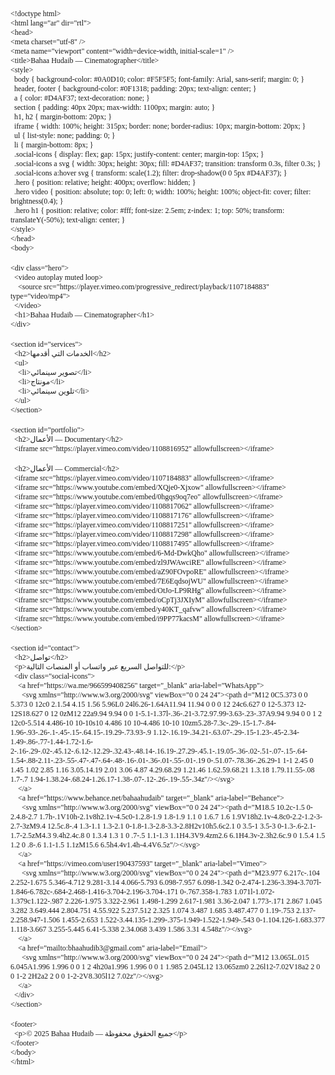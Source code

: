 <!DOCTYPE html PUBLIC "-//W3C//DTD HTML 4.01//EN" "http://www.w3.org/TR/html4/strict.dtd">
<html>
<head>
  <meta http-equiv="Content-Type" content="text/html; charset=utf-8">
  <meta http-equiv="Content-Style-Type" content="text/css">
  <title></title>
  <meta name="Generator" content="Cocoa HTML Writer">
  <meta name="CocoaVersion" content="2575.6">
  <style type="text/css">
    p.p1 {margin: 0.0px 0.0px 0.0px 0.0px; font: 12.0px 'Geeza Pro'}
    p.p2 {margin: 0.0px 0.0px 0.0px 0.0px; font: 12.0px 'Geeza Pro'; min-height: 17.0px}
  </style>
</head>
<body>
<p class="p1">&lt;!doctype html&gt;</p>
<p class="p1">&lt;html lang="ar" dir="rtl"&gt;</p>
<p class="p1">&lt;head&gt;</p>
<p class="p1">&lt;meta charset="utf-8" /&gt;</p>
<p class="p1">&lt;meta name="viewport" content="width=device-width, initial-scale=1" /&gt;</p>
<p class="p1">&lt;title&gt;Bahaa Hudaib — Cinematographer&lt;/title&gt;</p>
<p class="p1">&lt;style&gt;</p>
<p class="p1"><span class="Apple-converted-space">  </span>body { background-color: #0A0D10; color: #F5F5F5; font-family: Arial, sans-serif; margin: 0; }</p>
<p class="p1"><span class="Apple-converted-space">  </span>header, footer { background-color: #0F1318; padding: 20px; text-align: center; }</p>
<p class="p1"><span class="Apple-converted-space">  </span>a { color: #D4AF37; text-decoration: none; }</p>
<p class="p1"><span class="Apple-converted-space">  </span>section { padding: 40px 20px; max-width: 1100px; margin: auto; }</p>
<p class="p1"><span class="Apple-converted-space">  </span>h1, h2 { margin-bottom: 20px; }</p>
<p class="p1"><span class="Apple-converted-space">  </span>iframe { width: 100%; height: 315px; border: none; border-radius: 10px; margin-bottom: 20px; }</p>
<p class="p1"><span class="Apple-converted-space">  </span>ul { list-style: none; padding: 0; }</p>
<p class="p1"><span class="Apple-converted-space">  </span>li { margin-bottom: 8px; }</p>
<p class="p1"><span class="Apple-converted-space">  </span>.social-icons { display: flex; gap: 15px; justify-content: center; margin-top: 15px; }</p>
<p class="p1"><span class="Apple-converted-space">  </span>.social-icons a svg { width: 30px; height: 30px; fill: #D4AF37; transition: transform 0.3s, filter 0.3s; }</p>
<p class="p1"><span class="Apple-converted-space">  </span>.social-icons a:hover svg { transform: scale(1.2); filter: drop-shadow(0 0 5px #D4AF37); }</p>
<p class="p1"><span class="Apple-converted-space">  </span>.hero { position: relative; height: 400px; overflow: hidden; }</p>
<p class="p1"><span class="Apple-converted-space">  </span>.hero video { position: absolute; top: 0; left: 0; width: 100%; height: 100%; object-fit: cover; filter: brightness(0.4); }</p>
<p class="p1"><span class="Apple-converted-space">  </span>.hero h1 { position: relative; color: #fff; font-size: 2.5em; z-index: 1; top: 50%; transform: translateY(-50%); text-align: center; }</p>
<p class="p1">&lt;/style&gt;</p>
<p class="p1">&lt;/head&gt;</p>
<p class="p1">&lt;body&gt;</p>
<p class="p2"><br></p>
<p class="p1">&lt;div class="hero"&gt;</p>
<p class="p1"><span class="Apple-converted-space">  </span>&lt;video autoplay muted loop&gt;</p>
<p class="p1"><span class="Apple-converted-space">    </span>&lt;source src="https://player.vimeo.com/progressive_redirect/playback/1107184883" type="video/mp4"&gt;</p>
<p class="p1"><span class="Apple-converted-space">  </span>&lt;/video&gt;</p>
<p class="p1"><span class="Apple-converted-space">  </span>&lt;h1&gt;Bahaa Hudaib — Cinematographer&lt;/h1&gt;</p>
<p class="p1">&lt;/div&gt;</p>
<p class="p2"><br></p>
<p class="p1">&lt;section id="services"&gt;</p>
<p class="p1"><span class="Apple-converted-space">  </span>&lt;h2&gt;الخدمات التي أقدمها&lt;/h2&gt;</p>
<p class="p1"><span class="Apple-converted-space">  </span>&lt;ul&gt;</p>
<p class="p1"><span class="Apple-converted-space">    </span>&lt;li&gt;تصوير سينمائي&lt;/li&gt;</p>
<p class="p1"><span class="Apple-converted-space">    </span>&lt;li&gt;مونتاج&lt;/li&gt;</p>
<p class="p1"><span class="Apple-converted-space">    </span>&lt;li&gt;تلوين سينمائي&lt;/li&gt;</p>
<p class="p1"><span class="Apple-converted-space">  </span>&lt;/ul&gt;</p>
<p class="p1">&lt;/section&gt;</p>
<p class="p2"><br></p>
<p class="p1">&lt;section id="portfolio"&gt;</p>
<p class="p1"><span class="Apple-converted-space">  </span>&lt;h2&gt;الأعمال — Documentary&lt;/h2&gt;</p>
<p class="p1"><span class="Apple-converted-space">  </span>&lt;iframe src="https://player.vimeo.com/video/1108816952" allowfullscreen&gt;&lt;/iframe&gt;</p>
<p class="p2"><br></p>
<p class="p1"><span class="Apple-converted-space">  </span>&lt;h2&gt;الأعمال — Commercial&lt;/h2&gt;</p>
<p class="p1"><span class="Apple-converted-space">  </span>&lt;iframe src="https://player.vimeo.com/video/1107184883" allowfullscreen&gt;&lt;/iframe&gt;</p>
<p class="p1"><span class="Apple-converted-space">  </span>&lt;iframe src="https://www.youtube.com/embed/XQje0-Xjxow" allowfullscreen&gt;&lt;/iframe&gt;</p>
<p class="p1"><span class="Apple-converted-space">  </span>&lt;iframe src="https://www.youtube.com/embed/0hgqs9oq7eo" allowfullscreen&gt;&lt;/iframe&gt;</p>
<p class="p1"><span class="Apple-converted-space">  </span>&lt;iframe src="https://player.vimeo.com/video/1108817062" allowfullscreen&gt;&lt;/iframe&gt;</p>
<p class="p1"><span class="Apple-converted-space">  </span>&lt;iframe src="https://player.vimeo.com/video/1108817176" allowfullscreen&gt;&lt;/iframe&gt;</p>
<p class="p1"><span class="Apple-converted-space">  </span>&lt;iframe src="https://player.vimeo.com/video/1108817251" allowfullscreen&gt;&lt;/iframe&gt;</p>
<p class="p1"><span class="Apple-converted-space">  </span>&lt;iframe src="https://player.vimeo.com/video/1108817298" allowfullscreen&gt;&lt;/iframe&gt;</p>
<p class="p1"><span class="Apple-converted-space">  </span>&lt;iframe src="https://player.vimeo.com/video/1108817495" allowfullscreen&gt;&lt;/iframe&gt;</p>
<p class="p1"><span class="Apple-converted-space">  </span>&lt;iframe src="https://www.youtube.com/embed/6-Md-DwkQho" allowfullscreen&gt;&lt;/iframe&gt;</p>
<p class="p1"><span class="Apple-converted-space">  </span>&lt;iframe src="https://www.youtube.com/embed/zl9JWAwciRE" allowfullscreen&gt;&lt;/iframe&gt;</p>
<p class="p1"><span class="Apple-converted-space">  </span>&lt;iframe src="https://www.youtube.com/embed/aZ90FOvpoRE" allowfullscreen&gt;&lt;/iframe&gt;</p>
<p class="p1"><span class="Apple-converted-space">  </span>&lt;iframe src="https://www.youtube.com/embed/7E6EqdsojWU" allowfullscreen&gt;&lt;/iframe&gt;</p>
<p class="p1"><span class="Apple-converted-space">  </span>&lt;iframe src="https://www.youtube.com/embed/OtJo-LP9RHg" allowfullscreen&gt;&lt;/iframe&gt;</p>
<p class="p1"><span class="Apple-converted-space">  </span>&lt;iframe src="https://www.youtube.com/embed/oCpTj3JXIyM" allowfullscreen&gt;&lt;/iframe&gt;</p>
<p class="p1"><span class="Apple-converted-space">  </span>&lt;iframe src="https://www.youtube.com/embed/y40KT_qafvw" allowfullscreen&gt;&lt;/iframe&gt;</p>
<p class="p1"><span class="Apple-converted-space">  </span>&lt;iframe src="https://www.youtube.com/embed/i9PP77kacsM" allowfullscreen&gt;&lt;/iframe&gt;</p>
<p class="p1">&lt;/section&gt;</p>
<p class="p2"><br></p>
<p class="p1">&lt;section id="contact"&gt;</p>
<p class="p1"><span class="Apple-converted-space">  </span>&lt;h2&gt;تواصل&lt;/h2&gt;</p>
<p class="p1"><span class="Apple-converted-space">  </span>&lt;p&gt;للتواصل السريع عبر واتساب أو المنصات التالية:&lt;/p&gt;</p>
<p class="p1"><span class="Apple-converted-space">  </span>&lt;div class="social-icons"&gt;</p>
<p class="p1"><span class="Apple-converted-space">    </span>&lt;a href="https://wa.me/966599408256" target="_blank" aria-label="WhatsApp"&gt;</p>
<p class="p1"><span class="Apple-converted-space">      </span>&lt;svg xmlns="http://www.w3.org/2000/svg" viewBox="0 0 24 24"&gt;&lt;path d="M12 0C5.373 0 0 5.373 0 12c0 2.1.54 4.15 1.56 5.96L0 24l6.26-1.64A11.94 11.94 0 0 0 12 24c6.627 0 12-5.373 12-12S18.627 0 12 0zM12 22a9.94 9.94 0 0 1-5.1-1.37l-.36-.21-3.72.97.99-3.63-.23-.37A9.94 9.94 0 0 1 2 12c0-5.514 4.486-10 10-10s10 4.486 10 10-4.486 10-10 10zm5.28-7.3c-.29-.15-1.7-.84-1.96-.93-.26-.1-.45-.15-.64.15-.19.29-.73.93-.9 1.12-.16.19-.34.21-.63.07-.29-.15-1.23-.45-2.34-1.49-.86-.77-1.44-1.72-1.6-2-.16-.29-.02-.45.12-.6.12-.12.29-.32.43-.48.14-.16.19-.27.29-.45.1-.19.05-.36-.02-.51-.07-.15-.64-1.54-.88-2.11-.23-.55-.47-.47-.64-.48-.16-.01-.36-.01-.55-.01-.19 0-.51.07-.78.36-.26.29-1 1-1 2.45 0 1.45 1.02 2.85 1.16 3.05.14.19 2.01 3.06 4.87 4.29.68.29 1.21.46 1.62.59.68.21 1.3.18 1.79.11.55-.08 1.7-.7 1.94-1.38.24-.68.24-1.26.17-1.38-.07-.12-.26-.19-.55-.34z"/&gt;&lt;/svg&gt;</p>
<p class="p1"><span class="Apple-converted-space">    </span>&lt;/a&gt;</p>
<p class="p1"><span class="Apple-converted-space">    </span>&lt;a href="https://www.behance.net/bahaahudaib" target="_blank" aria-label="Behance"&gt;</p>
<p class="p1"><span class="Apple-converted-space">      </span>&lt;svg xmlns="http://www.w3.org/2000/svg" viewBox="0 0 24 24"&gt;&lt;path d="M18.5 10.2c-1.5 0-2.4.8-2.7 1.7h-.1V10h-2.1v8h2.1v-4.5c0-1.2.8-1.9 1.8-1.9 1.1 0 1.6.7 1.6 1.9V18h2.1v-4.8c0-2.2-1.2-3-2.7-3zM9.4 12.5c.8-.4 1.3-1.1 1.3-2.1 0-1.8-1.3-2.8-3.3-2.8H2v10h5.6c2.1 0 3.5-1 3.5-3 0-1.3-.6-2.1-1.7-2.5zM4.3 9.4h2.4c.8 0 1.3.4 1.3 1 0 .7-.5 1.1-1.3 1.1H4.3V9.4zm2.6 6.1H4.3v-2.3h2.6c.9 0 1.5.4 1.5 1.2 0 .8-.6 1.1-1.5 1.1zM15.6 6.5h4.4v1.4h-4.4V6.5z"/&gt;&lt;/svg&gt;</p>
<p class="p1"><span class="Apple-converted-space">    </span>&lt;/a&gt;</p>
<p class="p1"><span class="Apple-converted-space">    </span>&lt;a href="https://vimeo.com/user190437593" target="_blank" aria-label="Vimeo"&gt;</p>
<p class="p1"><span class="Apple-converted-space">      </span>&lt;svg xmlns="http://www.w3.org/2000/svg" viewBox="0 0 24 24"&gt;&lt;path d="M23.977 6.217c-.104 2.252-1.675 5.346-4.712 9.281-3.14 4.066-5.793 6.098-7.957 6.098-1.342 0-2.474-1.236-3.394-3.707l-1.846-6.782c-.684-2.468-1.416-3.704-2.196-3.704-.171 0-.767.358-1.783 1.071l-1.072-1.379c1.122-.987 2.226-1.975 3.322-2.961 1.498-1.299 2.617-1.981 3.36-2.047 1.773-.171 2.867 1.045 3.282 3.649.444 2.804.751 4.55.922 5.237.512 2.325 1.074 3.487 1.685 3.487.477 0 1.19-.753 2.137-2.258.947-1.506 1.455-2.653 1.522-3.44.135-1.299-.375-1.949-1.522-1.949-.543 0-1.104.126-1.683.377 1.118-3.667 3.255-5.445 6.41-5.338 2.34.068 3.439 1.586 3.31 4.548z"/&gt;&lt;/svg&gt;</p>
<p class="p1"><span class="Apple-converted-space">    </span>&lt;/a&gt;</p>
<p class="p1"><span class="Apple-converted-space">    </span>&lt;a href="mailto:bhaahudib3@gmail.com" aria-label="Email"&gt;</p>
<p class="p1"><span class="Apple-converted-space">      </span>&lt;svg xmlns="http://www.w3.org/2000/svg" viewBox="0 0 24 24"&gt;&lt;path d="M12 13.065L.015 6.045A1.996 1.996 0 0 1 2 4h20a1.996 1.996 0 0 1 1.985 2.045L12 13.065zm0 2.26l12-7.02V18a2 2 0 0 1-2 2H2a2 2 0 0 1-2-2V8.305l12 7.02z"/&gt;&lt;/svg&gt;</p>
<p class="p1"><span class="Apple-converted-space">    </span>&lt;/a&gt;</p>
<p class="p1"><span class="Apple-converted-space">  </span>&lt;/div&gt;</p>
<p class="p1">&lt;/section&gt;</p>
<p class="p2"><br></p>
<p class="p1">&lt;footer&gt;</p>
<p class="p1"><span class="Apple-converted-space">  </span>&lt;p&gt;© 2025 Bahaa Hudaib — جميع الحقوق محفوظة&lt;/p&gt;</p>
<p class="p1">&lt;/footer&gt;</p>
<p class="p1">&lt;/body&gt;</p>
<p class="p1">&lt;/html&gt;</p>
</body>
</html>
